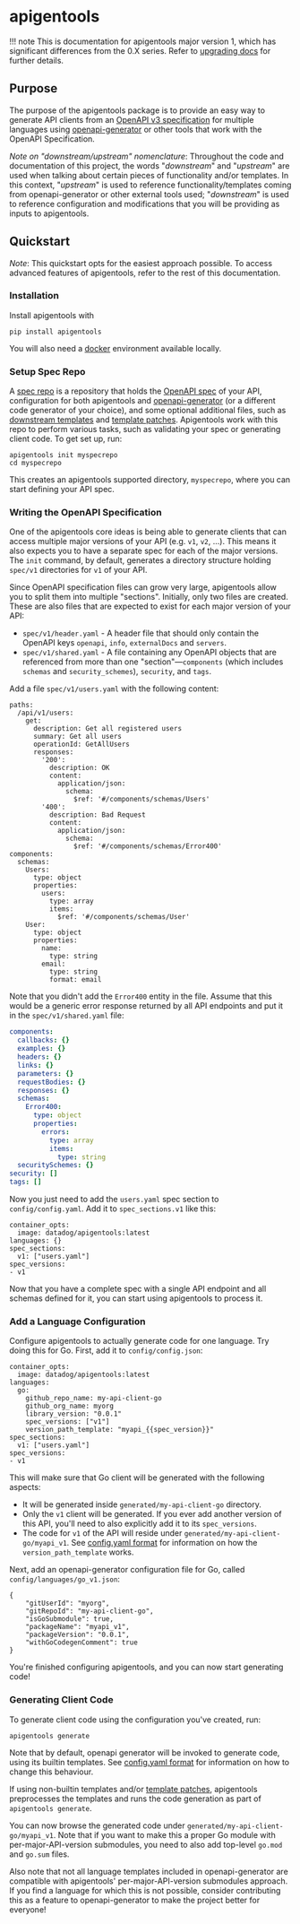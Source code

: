 #  apigentools

!!! note
    This is documentation for apigentools major version 1, which has significant differences from the 0.X series. Refer to [upgrading docs](upgrading.md) for further details.

## Purpose

The purpose of the apigentools package is to provide an easy way to generate API clients from an [OpenAPI v3 specification](https://github.com/OAI/OpenAPI-Specification/) for multiple languages using [openapi-generator](https://github.com/OpenAPITools/openapi-generator) or other tools that work with the OpenAPI Specification.

*Note on "downstream/upstream" nomenclature*: Throughout the code and documentation of this project, the words "*downstream*" and "*upstream*" are used when talking about certain pieces of functionality and/or templates. In this context, "*upstream*" is used to reference functionality/templates coming from openapi-generator or other external tools used; "*downstream*" is used to reference configuration and modifications that you will be providing as inputs to apigentools.

## Quickstart

*Note*: This quickstart opts for the easiest approach possible. To access advanced features of apigentools, refer to the rest of this documentation.

### Installation

Install apigentools with

```
pip install apigentools
```

You will also need a [docker](https://www.docker.com/) environment available locally.

### Setup Spec Repo

A [spec repo](spec_repo.md) is a repository that holds the [OpenAPI spec](https://www.openapis.org/) of your API, configuration for both apigentools and [openapi-generator](https://github.com/OpenAPITools/openapi-generator) (or a different code generator of your choice), and some optional additional files, such as [downstream templates](workflow.md#add-downstream-templates) and [template patches](workflow.md#add-template-patches). Apigentools work with this repo to perform various tasks, such as validating your spec or generating client code. To get set up, run:

```
apigentools init myspecrepo
cd myspecrepo
```

This creates an apigentools supported directory, `myspecrepo`, where you can start defining your API spec.

### Writing the OpenAPI Specification

One of the apigentools core ideas is being able to generate clients that can access multiple major versions of your API (e.g. `v1`, `v2`, ...). This means it also expects you to have a separate spec for each of the major versions. The `init` command, by default, generates a directory structure holding `spec/v1` directories for `v1` of your API.

Since OpenAPI specification files can grow very large, apigentools allow you to split them into multiple "sections". Initially, only two files are created. These are also files that are expected to exist for each major version of your API:

* `spec/v1/header.yaml` - A header file that should only contain the OpenAPI keys `openapi`, `info`, `externalDocs` and `servers`.
* `spec/v1/shared.yaml` - A file containing any OpenAPI objects that are referenced from more than one "section"—`components` (which includes `schemas` and `security_schemes`), `security`, and `tags`.

Add a file `spec/v1/users.yaml` with the following content:

```
paths:
  /api/v1/users:
    get:
      description: Get all registered users
      summary: Get all users
      operationId: GetAllUsers
      responses:
        '200':
          description: OK
          content:
            application/json:
              schema:
                $ref: '#/components/schemas/Users'
        '400':
          description: Bad Request
          content:
            application/json:
              schema:
                $ref: '#/components/schemas/Error400'
components:
  schemas:
    Users:
      type: object
      properties:
        users:
          type: array
          items:
            $ref: '#/components/schemas/User'
    User:
      type: object
      properties:
        name:
          type: string
        email:
          type: string
          format: email
```

Note that you didn't add the `Error400` entity in the file. Assume that this would be a generic error response returned by all API endpoints and put it in the `spec/v1/shared.yaml` file:

```yaml
components:
  callbacks: {}
  examples: {}
  headers: {}
  links: {}
  parameters: {}
  requestBodies: {}
  responses: {}
  schemas:
    Error400:
      type: object
      properties:
        errors:
          type: array
          items:
            type: string
  securitySchemes: {}
security: []
tags: []
```

Now you just need to add the `users.yaml` spec section to `config/config.yaml`. Add it to `spec_sections.v1` like this:

```
container_opts:
  image: datadog/apigentools:latest
languages: {}
spec_sections:
  v1: ["users.yaml"]
spec_versions:
- v1
```

Now that you have a complete spec with a single API endpoint and all schemas defined for it, you can start using apigentools to process it.

### Add a Language Configuration

Configure apigentools to actually generate code for one language. Try doing this for Go. First, add it to `config/config.json`:

```
container_opts:
  image: datadog/apigentools:latest
languages:
  go:
    github_repo_name: my-api-client-go
    github_org_name: myorg
    library_version: "0.0.1"
    spec_versions: ["v1"]
    version_path_template: "myapi_{{spec_version}}"
spec_sections:
  v1: ["users.yaml"]
spec_versions:
- v1
```

This will make sure that Go client will be generated with the following aspects:

* It will be generated inside `generated/my-api-client-go` directory.
* Only the `v1` client will be generated. If you ever add another version of this API, you'll need to also explicitly add it to its `spec_versions`.
* The code for `v1` of the API will reside under `generated/my-api-client-go/myapi_v1`. See [config.yaml format](spec_repo.md#configconfigyaml) for information on how the `version_path_template` works.

Next, add an openapi-generator configuration file for Go, called `config/languages/go_v1.json`:

```
{
    "gitUserId": "myorg",
    "gitRepoId": "my-api-client-go",
    "isGoSubmodule": true,
    "packageName": "myapi_v1",
    "packageVersion": "0.0.1",
    "withGoCodegenComment": true
}
```

You're finished configuring apigentools, and you can now start generating code!

### Generating Client Code

To generate client code using the configuration you've created, run:

```
apigentools generate
```

Note that by default, openapi generator will be invoked to generate code, using its builtin templates. See [config.yaml format](spec_repo.md#configconfigyaml) for information on how to change this behaviour.

If using non-builtin templates and/or [template patches](workflow.md#add-template-patches), apigentools preprocesses the templates and runs the code generation as part of `apigentools generate`.

You can now browse the generated code under `generated/my-api-client-go/myapi_v1`. Note that if you want to make this a proper Go module with per-major-API-version submodules, you need to also add top-level `go.mod` and `go.sum` files.

Also note that not all language templates included in openapi-generator are compatible with apigentools' per-major-API-version submodules approach. If you find a language for which this is not possible, consider contributing this as a feature to openapi-generator to make the project better for everyone!
